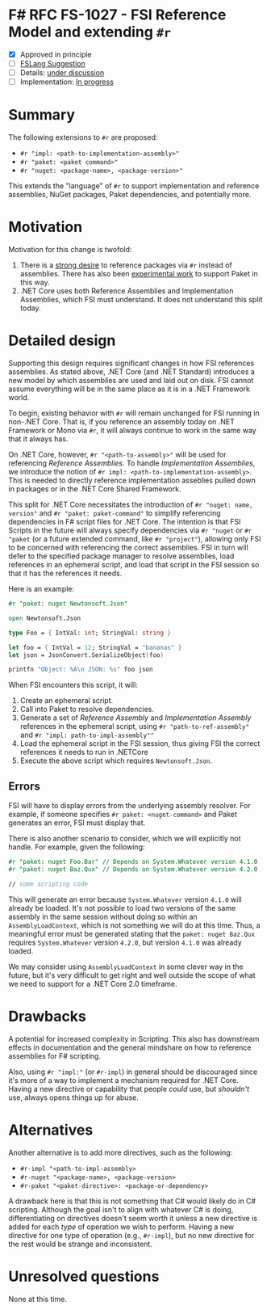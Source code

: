 # F# RFC FS-1027 - FSI Reference Model and extending `#r`

* [x] Approved in principle
* [ ] [FSLang Suggestion](https://github.com/fsharp/fslang-suggestions/issues/542)
* [ ] Details: [under discussion](https://github.com/fsharp/FSharpLangDesign/issues/FILL-ME-IN)
* [ ] Implementation: [In progress](https://github.com/Microsoft/visualfsharp/pull/FILL-ME-IN)

# Summary
[summary]: #summary

The following extensions to `#r` are proposed:

* `#r "impl: <path-to-implementation-assembly>"`
* `#r "paket: <paket command>"`
* `#r "nuget: <package-name>, <package-version>"`

This extends the "language" of `#r` to support implementation and reference assemblies, NuGet packages, Paket dependencies, and potentially more.

# Motivation
[motivation]: #motivation

Motivation for this change is twofold:

1. There is a [strong desire](https://github.com/fsharp/fslang-suggestions/issues/542) to reference packages via `#r` instead of assemblies.  There has also been [experimental work](https://github.com/Microsoft/visualfsharp/pull/2483) to support Paket in this way.
2. .NET Core uses both Reference Assemblies and Implementation Assemblies, which FSI must understand.  It does not understand this split today.

# Detailed design
[design]: #detailed-design

Supporting this design requires significant changes in how FSI references assemblies.  As stated above, .NET Core (and .NET Standard) introduces a new model by which assemblies are used and laid out on disk.  FSI cannot assume everything will be in the same place as it is in a .NET Framework world.

To begin, existing behavior with `#r` will remain unchanged for FSI running in non-.NET Core.  That is, if you reference an assembly today on .NET Framework or Mono via `#r`, it will always continue to work in the same way that it always has.

On .NET Core, however, `#r "<path-to-assembly>"` will be used for referencing *Reference Assemblies*.  To handle *Implementation Assemblies*, we introduce the notion of `#r impl: <path-to-implementation-assembly>`.  This is needed to directly reference implementation asseblies pulled down in packages or in the .NET Core Shared Framework.

This split for .NET Core necessitates the introduction of `#r "nuget: name, version"` and `#r "paket: paket-command"` to simplify referencing dependencies in F# script files for .NET Core.  The intention is that FSI Scripts in the future will always specify dependencies via `#r "nuget` or `#r "paket` (or a future extended command, like `#r "project"`), allowing only FSI to be concerned with referencing the correct assemblies.  FSI in turn will defer to the specified package manager to resolve assemblies, load references in an ephemeral script, and load that script in the FSI session so that it has the references it needs.

Here is an example:

```fsharp
#r "paket: nuget Newtonsoft.Json"

open Newtonsoft.Json

type Foo = { IntVal: int; StringVal: string }

let foo = { IntVal = 12; StringVal = "bananas" }
let json = JsonConvert.SerializeObject(foo)

printfn "Object: %A\n JSON: %s" foo json
```

When FSI encounters this script, it will:

1. Create an ephemeral script.
2. Call into Paket to resolve dependencies.
3. Generate a set of *Reference Assembly* and *Implementation Assembly* references in the ephemeral script, using `#r "path-to-ref-assembly"` and `#r "impl: path-to-impl-assembly""`
4. Load the ephemeral script in the FSI session, thus giving FSI the correct references it needs to run in .NETCore
4. Execute the above script which requires `Newtonsoft.Json`.

## Errors

FSI will have to display errors from the underlying assembly resolver.  For example, if someone specifies `#r paket: <nuget-command>` and Paket generates an error, FSI must display that.

There is also another scenario to consider, which we will explicitly not handle.  For example, given the following:

```fsharp
#r "paket: nuget Foo.Bar" // Depends on System.Whatever version 4.1.0
#r "paket: nuget Baz.Qux" // Depends on System.Whatever version 4.2.0

// some scripting code
```

This will generate an error because `System.Whatever` version `4.1.0` will already be loaded.  It's not possible to load two versions of the same assembly in the same session without doing so within an `AssemblyLoadContext`, which is not something we will do at this time.  Thus, a meaningful error must be generated stating that the `paket: nuget Baz.Qux` requires `System.Whatever` version `4.2.0`, but version `4.1.0` was already loaded.

We may consider using `AssemblyLoadContext` in some clever way in the future, but it's very difficult to get right and well outside the scope of what we need to support for a .NET Core 2.0 timeframe.

# Drawbacks
[drawbacks]: #drawbacks

A potential for increased complexity in Scripting.  This also has downstream effects in documentation and the general mindshare on how to reference assemblies for F# scripting.

Also, using `#r "impl:"` (or `#r-impl`) in general should be discouraged since it's more of a way to implement a mechanism required for .NET Core.  Having a new directive or capability that people *could* use, but *shouldn't* use, always opens things up for abuse.

# Alternatives
[alternatives]: #alternatives

Another alternative is to add more directives, such as the following:

* `#r-impl "<path-to-impl-assembly>`
* `#r-nuget "<package-name>, <package-version>`
* `#r-paket "<paket-directive>: <package-or-dependency>`

A drawback here is that this is not something that C# would likely do in C# scripting.  Although the goal isn't to align with whatever C# is doing, differentiating on directives doesn't seem worth it unless a new directive is added for each *type* of operation we wish to perform.  Having a new directive for one type of operation (e.g., `#r-impl`), but no new directive for the rest would be strange and inconsistent.

# Unresolved questions
[unresolved]: #unresolved-questions

None at this time.


